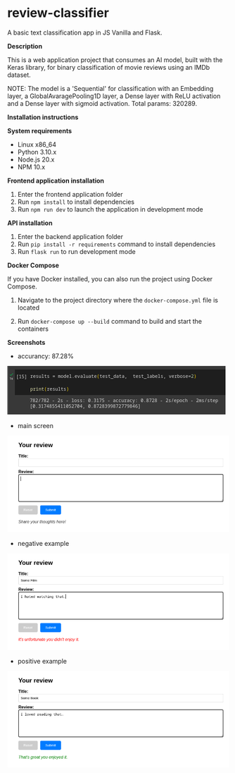 # review-classifier
A basic text classification app in JS Vanilla and Flask.

**Description**

 This is a web application project that consumes an AI model, built with the Keras library, for binary classification of movie reviews using an IMDb dataset.

 NOTE: The model is a 'Sequential' for classification with an Embedding layer, a GlobalAvaragePooling1D layer, a Dense layer with ReLU activation and a Dense layer with sigmoid activation. Total params: 320289.

**Installation instructions**

**System requirements**

* Linux x86_64
* Python 3.10.x
* Node.js 20.x
* NPM 10.x

**Frontend application installation**

1. Enter the frontend application folder
2. Run `npm install` to install dependencies
3. Run `npm run dev` to launch the application in development mode

**API installation**

1. Enter the backend application folder
2. Run `pip install -r requirements` command to install dependencies
3. Run `flask run` to run development mode

**Docker Compose**

If you have Docker installed, you can also run the project using Docker Compose.

1. Navigate to the project directory where the `docker-compose.yml` file is located

2. Run `docker-compose up --build` command to build and start the containers

**Screenshots**

- accurancy: 87.28%

![accurancy: 87.28%](screenshots/accuracy.png)

- main screen

![main page screen](screenshots/main_screen.png)

- negative example

![negative example](screenshots/example1.png)

- positive example

![positive example](screenshots/example2.png)
